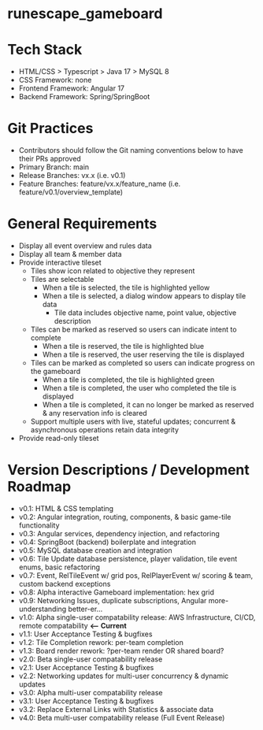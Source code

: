 # runescape_gameboard

# Tech Stack
- HTML/CSS > Typescript > Java 17 > MySQL 8
- CSS Framework: none
- Frontend Framework: Angular 17
- Backend Framework: Spring/SpringBoot

# Git Practices
- Contributors should follow the Git naming conventions below to have their PRs approved
- Primary Branch: main
- Release Branches: vx.x (i.e. v0.1)
- Feature Branches: feature/vx.x/feature_name (i.e. feature/v0.1/overview_template)

# General Requirements
- Display all event overview and rules data
- Display all team & member data
- Provide interactive tileset
    - Tiles show icon related to objective they represent
    - Tiles are selectable
        - When a tile is selected, the tile is highlighted yellow
        - When a tile is selected, a dialog window appears to display tile data
            - Tile data includes objective name, point value, objective description
    - Tiles can be marked as reserved so users can indicate intent to complete
        - When a tile is reserved, the tile is highlighted blue
        - When a tile is reserved, the user reserving the tile is displayed
    - Tiles can be marked as completed so users can indicate progress on the gameboard
        - When a tile is completed, the tile is highlighted green
        - When a tile is completed, the user who completed the tile is displayed
        - When a tile is completed, it can no longer be marked as reserved & any reservation info is cleared
    - Support multiple users with live, stateful updates; concurrent & asynchronous operations retain data integrity
- Provide read-only tileset

# Version Descriptions / Development Roadmap
- v0.1: HTML & CSS templating
- v0.2: Angular integration, routing, components, & basic game-tile functionality
- v0.3: Angular services, dependency injection, and refactoring
- v0.4: SpringBoot (backend) boilerplate and integration
- v0.5: MySQL database creation and integration
- v0.6: Tile Update database persistence, player validation, tile event enums, basic refactoring
- v0.7: Event, RelTileEvent w/ grid pos, RelPlayerEvent w/ scoring & team, custom backend exceptions
- v0.8: Alpha interactive Gameboard implementation: hex grid
- v0.9: Networking Issues, duplicate subscriptions, Angular more-understanding better-er...
- v1.0: Alpha single-user compatability release: AWS Infrastructure, CI/CD, remote compatability **<-- Current**
- v1.1: User Acceptance Testing & bugfixes
- v1.2: Tile Completion rework: per-team completion
- v1.3: Board render rework: ?per-team render OR shared board?
- v2.0: Beta single-user compatability release
- v2.1: User Acceptance Testing & bugfixes
- v2.2: Networking updates for multi-user concurrency & dynamic updates
- v3.0: Alpha multi-user compatability release
- v3.1: User Acceptance Testing & bugfixes
- v3.2: Replace External Links with Statistics & associate data
- v4.0: Beta multi-user compatability release (Full Event Release)